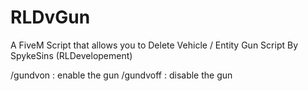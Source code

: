 # RLDvGun
A FiveM Script that allows you to Delete Vehicle / Entity Gun Script By SpykeSins (RLDevelopement)

/gundvon : enable the gun
/gundvoff : disable the gun
